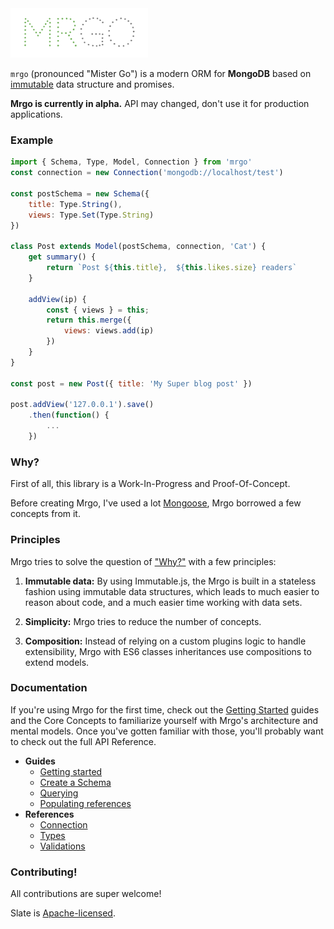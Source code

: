 <img src="logo.png" width="220" />

`mrgo` (pronounced "Mister Go") is a modern ORM for **MongoDB** based on [immutable](https://facebook.github.io/immutable-js/) data structure and promises.

**Mrgo is currently in alpha.** API may changed, don't use it for production applications.

### Example

```js
import { Schema, Type, Model, Connection } from 'mrgo'
const connection = new Connection('mongodb://localhost/test')

const postSchema = new Schema({
    title: Type.String(),
    views: Type.Set(Type.String)
})

class Post extends Model(postSchema, connection, 'Cat') {
    get summary() {
        return `Post ${this.title},  ${this.likes.size} readers`
    }

    addView(ip) {
        const { views } = this;
        return this.merge({
            views: views.add(ip)
        })
    }
}

const post = new Post({ title: 'My Super blog post' })

post.addView('127.0.0.1').save()
    .then(function() {
        ...
    })
```

### Why?

First of all, this library is a Work-In-Progress and Proof-Of-Concept.

Before creating Mrgo, I've used a lot [Mongoose](http://mongoosejs.com), Mrgo borrowed a few concepts from it.

### Principles

Mrgo tries to solve the question of ["Why?"](#why) with a few principles:

1. **Immutable data:** By using Immutable.js, the Mrgo is built in a stateless fashion using immutable data structures, which leads to much easier to reason about code, and a much easier time working with data sets.

2. **Simplicity:** Mrgo tries to reduce the number of concepts.

3. **Composition:** Instead of relying on a custom plugins logic to handle extensibility,
Mrgo with ES6 classes inheritances use compositions to extend models.

### Documentation

If you're using Mrgo for the first time, check out the [Getting Started](docs/getting-started.md) guides and the Core Concepts to familiarize yourself with Mrgo's architecture and mental models. Once you've gotten familiar with those, you'll probably want to check out the full API Reference.

- **Guides**
    - [Getting started](docs/getting-started.md)
    - [Create a Schema](docs/create-schema.md)
    - [Querying](docs/querying.md)
    - [Populating references](docs/populating.md)
- **References**
    - [Connection](docs/reference/connection.md)
    - [Types](docs/reference/types.md)
    - [Validations](docs/reference/validations.md)

### Contributing!

All contributions are super welcome!

Slate is [Apache-licensed](LICENSE).
